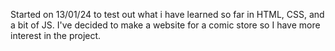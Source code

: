 Started on 13/01/24 to test out what i have learned so far in HTML, CSS, and a bit of JS. 
I've decided to make a website for a comic store so I have more interest in the project.
